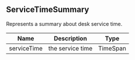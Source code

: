 ## ServiceTimeSummary

Represents a summary about desk service time.

| Name                     | Description                                    | Type                         |
|--------------------------|------------------------------------------------|------------------------------|
| serviceTime              | the service time                               | TimeSpan                     |